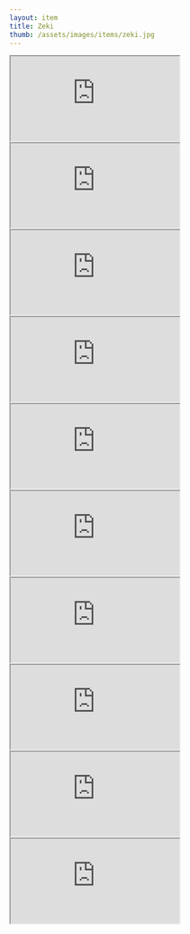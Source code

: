 ```yaml
---
layout: item
title: Zeki
thumb: /assets/images/items/zeki.jpg
---
```

<iframe src="http://magic-items.herokuapp.com/item/embed/57"></iframe>
<iframe src="http://magic-items.herokuapp.com/item/embed/100"></iframe>
<iframe src="http://magic-items.herokuapp.com/item/embed/101"></iframe>
<iframe src="http://magic-items.herokuapp.com/item/embed/102"></iframe>
<iframe src="http://magic-items.herokuapp.com/item/embed/104"></iframe>
<iframe src="http://magic-items.herokuapp.com/item/embed/107"></iframe>
<iframe src="http://magic-items.herokuapp.com/item/embed/124"></iframe>
<iframe src="http://magic-items.herokuapp.com/item/embed/134"></iframe>
<iframe src="http://magic-items.herokuapp.com/item/embed/158"></iframe>
<iframe src="http://magic-items.herokuapp.com/item/embed/117"></iframe>
